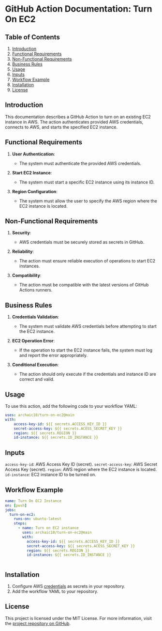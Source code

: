 # GitHub Action Documentation: Turn On EC2

## Table of Contents
1. [Introduction](#introduction)
2. [Functional Requirements](#functional-requirements)
3. [Non-Functional Requirements](#non-functional-requirements)
4. [Business Rules](#business-rules)
5. [Usage](#usage)
6. [Inputs](#inputs)
7. [Workflow Example](#workflow-example)
8. [Installation](#installation)
9. [License](#license)

## Introduction
This documentation describes a GitHub Action to turn on an existing EC2 instance in AWS. The action authenticates provided AWS credentials, connects to AWS, and starts the specified EC2 instance.

## Functional Requirements
1. **User Authentication**:
   - The system must authenticate the provided AWS credentials.

2. **Start EC2 Instance**:
   - The system must start a specific EC2 instance using its instance ID.

3. **Region Configuration**:
   - The system must allow the user to specify the AWS region where the EC2 instance is located.

## Non-Functional Requirements
1. **Security**:
   - AWS credentials must be securely stored as secrets in GitHub.

2. **Reliability**:
   - The action must ensure reliable execution of operations to start EC2 instances.

3. **Compatibility**:
   - The action must be compatible with the latest versions of GitHub Actions runners.

## Business Rules
1. **Credentials Validation**:
   - The system must validate AWS credentials before attempting to start the EC2 instance.

2. **EC2 Operation Error**:
   - If the operation to start the EC2 instance fails, the system must log and report the error appropriately.

3. **Conditional Execution**:
   - The action should only execute if the credentials and instance ID are correct and valid.

## Usage
To use this action, add the following code to your workflow YAML:
```yml
uses: archaic10/turn-on-ec2@main
with:
    access-key-id: ${{ secrets.ACCESS_KEY_ID }}
    secret-access-key: ${{ secrets.ACESS_SECRET_KEY }}
    region: ${{ secrets.REGION }}
    id-instance: ${{ secrets.ID_INSTANCE }}   
```

## Inputs 
`access-key-id`: AWS Access Key ID (secret).
`secret-access-key`: AWS Secret Access Key (secret).
`region`: AWS region where the EC2 instance is located.
`id-instance`: EC2 instance ID to be turned on.


## Workflow Example
```yml
name: Turn On EC2 Instance
on: [push]
jobs:
  turn-on-ec2:
    runs-on: ubuntu-latest
    steps:
      - name: Turn on EC2 instance
        uses: archaic10/turn-on-ec2@main
        with:
          access-key-id: ${{ secrets.ACCESS_KEY_ID }}
          secret-access-key: ${{ secrets.ACESS_SECRET_KEY }}
          region: ${{ secrets.REGION }}
          id-instance: ${{ secrets.ID_INSTANCE }}
  
```
## Installation
1. Configure AWS  [credentials](https://docs.github.com/en/actions/security-guides/using-secrets-in-github-actions) as secrets in your repository.
2. Add the workflow YAML to your repository.

## License
This project is licensed under the MIT License.
For more information, visit the [project repository on GitHub](https://github.com/archaic10/turn-on-ec2).
